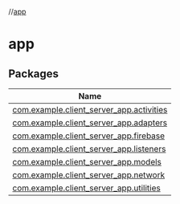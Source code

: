 //[app](index.md)

# app

## Packages

| Name |
|---|
| [com.example.client_server_app.activities](app/com.example.client_server_app.activities/index.md) |
| [com.example.client_server_app.adapters](app/com.example.client_server_app.adapters/index.md) |
| [com.example.client_server_app.firebase](app/com.example.client_server_app.firebase/index.md) |
| [com.example.client_server_app.listeners](app/com.example.client_server_app.listeners/index.md) |
| [com.example.client_server_app.models](app/com.example.client_server_app.models/index.md) |
| [com.example.client_server_app.network](app/com.example.client_server_app.network/index.md) |
| [com.example.client_server_app.utilities](app/com.example.client_server_app.utilities/index.md) |
